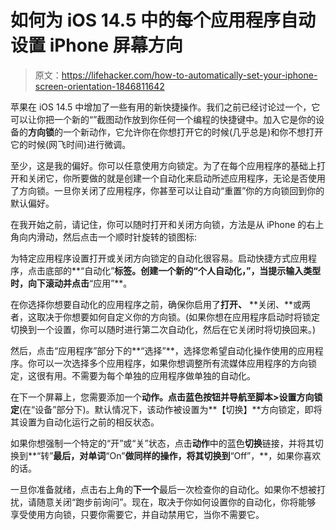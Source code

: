 # 如何为 iOS 14.5 中的每个应用程序自动设置 iPhone 屏幕方向

> 原文：<https://lifehacker.com/how-to-automatically-set-your-iphone-screen-orientation-1846811642>

苹果在 iOS 14.5 中增加了一些有用的新快捷操作。我们之前已经讨论过一个，它可以让你把一个新的“”截图动作放到你任何一个编程的快捷键中。加入它是你的设备的**方向锁**的一个新动作，它允许你在你想打开它的时候(几乎总是)和你不想打开它的时候(网飞时间)进行微调。



至少，这是我的偏好。你可以任意使用方向锁定。为了在每个应用程序的基础上打开和关闭它，你所要做的就是创建一个自动化来启动所述应用程序，无论是否使用了方向锁。一旦你关闭了应用程序，你甚至可以让自动“重置”你的方向锁回到你的默认偏好。

在我开始之前，请记住，你可以随时打开和关闭方向锁，方法是从 iPhone 的右上角向内滑动，然后点击一个顺时针旋转的锁图标:

为特定应用程序设置打开或关闭方向锁定的自动化很容易。启动快捷方式应用程序，点击底部的**“自动化”**标签。创建一个新的“**个人自动化，”**，当提示输入类型时，向下滚动并点击**“应用”**。

在你选择你想要自动化的应用程序之前，确保你启用了**打开、** **关闭、**或两者，这取决于你想要如何自定义你的方向锁。(如果你想在应用程序启动时将锁定切换到一个设置，你可以随时进行第二次自动化，然后在它关闭时将切换回来。)

然后，点击“应用程序”部分下的**“选择”**，选择您希望自动化操作使用的应用程序。你可以一次选择多个应用程序，如果你想调整所有流媒体应用程序的方向锁定，这很有用。不需要为每个单独的应用程序做单独的自动化。

在下一个屏幕上，您需要添加一个**动作。**点击蓝色按钮并导航至**脚本>设置方向锁定**(在“设备”部分下)。默认情况下，该动作被设置为**【切换】**方向锁定，即将其设置为自动化运行之前的相反状态。

如果你想强制一个特定的“开”或“关”状态，点击**动作**中的蓝色**切换**链接，并将其切换到**“转”**最后，对单词**“On”**做同样的操作，将其切换到**“Off”，**，如果你喜欢的话。

一旦你准备就绪，点击右上角的**下一个**最后一次检查你的自动化。如果你不想被打扰，请随意关闭“跑步前询问”。现在，取决于你如何设置你的自动化，你将能够 享受使用方向锁，只要你需要它，并自动禁用它，当你不需要它。